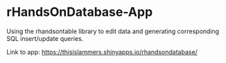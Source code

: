 # rHandsOnDatabase-App
Using the rhandsontable library to edit data and generating corresponding SQL insert/update queries. 

Link to app: https://thisislammers.shinyapps.io/rhandsondatabase/
